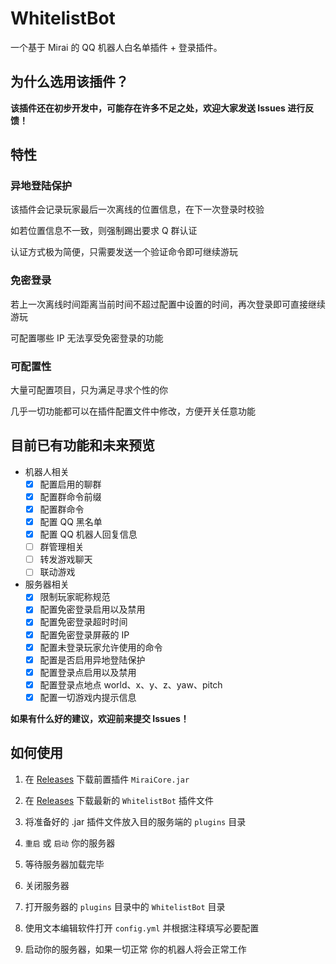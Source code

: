 # WhitelistBot
一个基于 Mirai 的 QQ 机器人白名单插件 + 登录插件。

## 为什么选用该插件？

**该插件还在初步开发中，可能存在许多不足之处，欢迎大家发送 Issues 进行反馈！**

## 特性

### 异地登陆保护

该插件会记录玩家最后一次离线的位置信息，在下一次登录时校验

如若位置信息不一致，则强制踢出要求 Q 群认证

认证方式极为简便，只需要发送一个验证命令即可继续游玩

### 免密登录

若上一次离线时间距离当前时间不超过配置中设置的时间，再次登录即可直接继续游玩

可配置哪些 IP 无法享受免密登录的功能

### 可配置性

大量可配置项目，只为满足寻求个性的你

几乎一切功能都可以在插件配置文件中修改，方便开关任意功能

## 目前已有功能和未来预览

- 机器人相关
  - [x] 配置启用的聊群
  - [x] 配置群命令前缀
  - [x] 配置群命令
  - [x] 配置 QQ 黑名单
  - [x] 配置 QQ 机器人回复信息
  - [ ] 群管理相关
  - [ ] 转发游戏聊天
  - [ ] 联动游戏
- 服务器相关
  - [x] 限制玩家昵称规范
  - [x] 配置免密登录启用以及禁用
  - [x] 配置免密登录超时时间
  - [x] 配置免密登录屏蔽的 IP
  - [x] 配置未登录玩家允许使用的命令
  - [x] 配置是否启用异地登陆保护
  - [x] 配置登录点启用以及禁用
  - [x] 配置登录点地点 world、x、y、z、yaw、pitch
  - [x] 配置一切游戏内提示信息

**如果有什么好的建议，欢迎前来提交 Issues！**

## 如何使用

1. 在 [Releases](//github.com/1689295608/MiraiCore/releases/tag/1.0-bukkit) 下载前置插件 `MiraiCore.jar`

2. 在 [Releases](//github.com/1689295608/WhitelistBot/releases) 下载最新的 `WhitelistBot` 插件文件

3. 将准备好的 .jar 插件文件放入目的服务端的 `plugins` 目录

4. `重启` 或 `启动` 你的服务器

5. 等待服务器加载完毕

6. 关闭服务器

7. 打开服务器的 `plugins` 目录中的 `WhitelistBot` 目录

8. 使用文本编辑软件打开 `config.yml` 并根据注释填写必要配置

9. 启动你的服务器，如果一切正常 你的机器人将会正常工作
